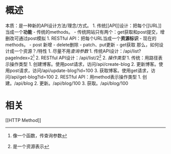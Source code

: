 # 概述
本质：是一种新的API设计方法/理念/方式。
	1. 传统[[API]]设计：把每个[[URL]]当成一个**功能** 
		- 传统的methods。
			- 传统网站只有两个：get获取和post提交，增删改可通过post模拟
	1. RESTful API：把每个URL当成一个**资源标识** 
		- 现在的methods。
			- post 新增
			- delete删除
			- patch、put更新
			- get获取
那么，如何设计成一个资源？/特性
	1. 尽量不用*查询参数* 
		1. 传统API设计：/api/list?pageIndex=2[^1] 
		2. RESTful API设计：/api/list/2[^2] 
	2. *操作类型* 
		1. 传统：用路径表示操作类型
			1. 创建博客。使用post请求，访问/api/create-blog
			2. 更新博客。使用post请求，访问/api/update-blog?id=100
			3. 获取博客。使用get请求，访问/api/get-blog?id=100
		2. RESTful API：用method表示操作类型
			1. 创建。/api/blog
			2. 更新。/api/blog/100
			3. 获取。/api/blog/100

# 相关
[[HTTP Method]] 


[^1]: 像一个函数，传查询参数
[^2]: 是一个资源表示